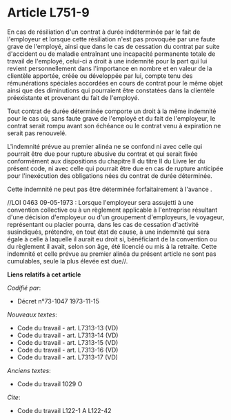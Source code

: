 # Article L751-9

En cas de résiliation d'un contrat à durée indéterminée par le fait de l'employeur et lorsque cette résiliation n'est pas
provoquée par une faute grave de l'employé, ainsi que dans le cas de cessation du contrat par suite d'accident ou de maladie
entraînant une incapacité permanente totale de travail de l'employé, celui-ci a droit à une indemnité pour la part qui lui
revient personnellement dans l'importance en nombre et en valeur de la clientèle apportée, créée ou développée par lui,
compte tenu des rémunérations spéciales accordées en cours de contrat pour le même objet ainsi que des diminutions qui
pourraient être constatées dans la clientèle préexistante et provenant du fait de l'employé.

Tout contrat de durée déterminée comporte un droit à la même indemnité pour le cas où, sans faute grave de l'employé et du
fait de l'employeur, le contrat serait rompu avant son échéance ou le contrat venu à expiration ne serait pas renouvelé.

L'indemnité prévue au premier alinéa ne se confond ni avec celle qui pourrait être due pour rupture abusive du contrat et qui
serait fixée conformément aux dispositions du chapitre II du titre II du Livre Ier du présent code, ni avec celle qui
pourrait être due en cas de rupture anticipée pour l'inexécution des obligations nées du contrat de durée déterminée.

Cette indemnité ne peut pas être déterminée forfaitairement à l'avance .

//LOI  0463 09-05-1973 : Lorsque l'employeur sera assujetti à une convention collective ou à un règlement applicable à
l'entreprise résultant d'une décision d'employeur ou d'un groupement d'employeurs, le voyageur, représentant ou placier
pourra, dans les cas de cessation d'activité susindiqués, prétendre, en tout état de cause, à une indemnité qui sera égale à
celle à laquelle il aurait eu droit si, bénéficiant de la convention ou du règlement il avait, selon son âge, été licencié ou
mis à la retraite. Cette indemnité et celle prévue au premier alinéa du présent article ne sont pas cumulables, seule la plus
élevée est due//.

**Liens relatifs à cet article**

_Codifié par_:

  - Décret n°73-1047 1973-11-15

_Nouveaux textes_:

  - Code du travail - art. L7313-13 (VD)
  - Code du travail - art. L7313-14 (VD)
  - Code du travail - art. L7313-15 (VD)
  - Code du travail - art. L7313-16 (VD)
  - Code du travail - art. L7313-17 (VD)

_Anciens textes_:

  - Code du travail 1029 O

_Cite_:

  - Code du travail L122-1 A L122-42

